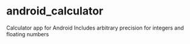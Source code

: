 # android_calculator

Calculator app for Android
Includes arbitrary precision for integers and floating numbers

